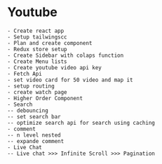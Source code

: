 # Youtube

    - Create react app
    - Setup tailwingscc
    - Plan and create component
    - Redux store setup
    - Create Sidebar with colaps function
    - Create Menu lists
    - Create youtube video api key
    - Fetch Api
    - set video card for 50 video and map it
    - setup routing
    - create watch page
    - Higher Order Component
    - Search
    -- debouncing
    -- set search bar
    -- optimize search api for search using caching
    - comment
    -- n level nested
    -- expande comment
    - Live Chat
    -- Live chat >>> Infinite Scroll >>> Pagination
